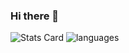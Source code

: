 ### Hi there 👋

![Stats Card](https://github-readme-stats.vercel.app/api?username=alexandr-san4ez&show_icons=true&theme=vue&count_private=true) ![languages](https://github-readme-stats.vercel.app/api/top-langs?username=alexandr-san4ez&layout=compact&theme=vue&count_private=true)

